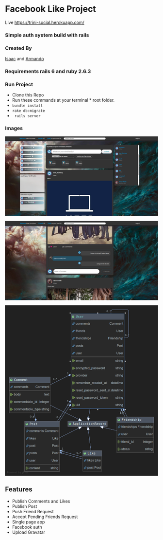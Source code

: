 # Facebook Like Project

Live https://trini-social.herokuapp.com/

### Simple auth system build with rails

### Created By 

[Isaac](https://github.com/ispirett)  and [Armando](https://github.com/SotoArmando)


### Requirements rails 6 and ruby 2.6.3
### Run Project
* Clone this Repo
* Run these commands at your terminal * root folder.
* ``` bundle install ```
* ``` rake db:migrate ```
* ``` rails server```

### Images

![image](fb_like.png)

![image](fb_like_2.png)

![image](Like.png)




## Features 


- Publish Comments and Likes
- Publish Post
- Push Friend Request
- Accept Pending Friends Request
- Single page app
- Facebook auth 
- Upload Gravatar
